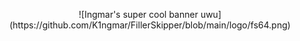 <p align="center"> ![Ingmar's super cool banner uwu](https://github.com/K1ngmar/FillerSkipper/blob/main/logo/fs64.png) </p>

